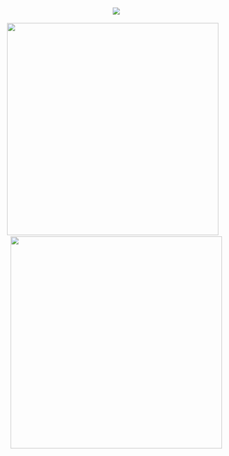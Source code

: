 <h1 align="center">
  <img src="https://readme-typing-svg.demolab.com?font=Fira+Code&size=28&duration=3500&pause=600&color=00FFD1&center=true&vCenter=true&width=600&lines=~$+Initializing...;Loading+Saksham.sh...;Welcome+to+the+dev+zone">
</h1>



<p align="center">
  <img src="https://github-readme-streak-stats.herokuapp.com/?user=sakshamsharma7&theme=dark&hide_border=true" width="480" />
  &nbsp;&nbsp;&nbsp;
  <img src="https://github-readme-stats.vercel.app/api?username=sakshamsharma7&show_icons=true&hide_border=true&theme=dark" width="480" />
</p>
